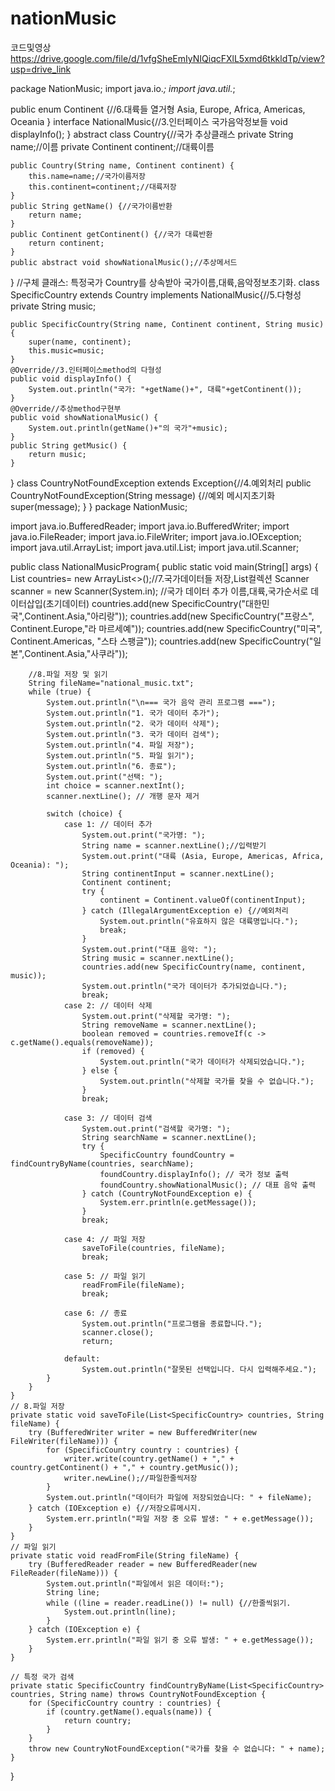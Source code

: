 # nationMusic
코드및영상
https://drive.google.com/file/d/1vfgSheEmIyNIQiqcFXlL5xmd6tkkldTp/view?usp=drive_link





package NationMusic;
import java.io.*;
import java.util.*;

public enum Continent {//6.대륙들 열거형
	Asia, Europe, Africa, Americas, Oceania
}
interface NationalMusic{//3.인터페이스 국가음악정보들
	void displayInfo();
}
abstract class Country{//국가 추상클래스
	private String name;//이름
	private Continent continent;//대륙이름
	
	public Country(String name, Continent continent) {
		this.name=name;//국가이름저장
		this.continent=continent;//대륙저장
	}
	public String getName() {//국가이름반환
		return name;
	}
	public Continent getContinent() {//국가 대륙반환
		return continent;
	}
	public abstract void showNationalMusic();//추상메서드
}
 //구체 클래스: 특정국가 Country를 상속받아 국가이름,대륙,음악정보초기화.
class SpecificCountry extends Country implements NationalMusic{//5.다형성
	private String music;
	
	public SpecificCountry(String name, Continent continent, String music) {
		super(name, continent);
		this.music=music;	
	}
	@Override//3.인터페이스method의 다형성 
	public void displayInfo() {
		System.out.println("국가: "+getName()+", 대륙"+getContinent());
	}
	@Override//추상method구현부
	public void showNationalMusic() {
		System.out.println(getName()+"의 국가"+music);
	}
	public String getMusic() {
		return music;
	}
}
class CountryNotFoundException extends Exception{//4.예외처리
	public CountryNotFoundException(String message) {//예외 메시지초기화
		super(message);
	}
}
package NationMusic;

import java.io.BufferedReader;
import java.io.BufferedWriter;
import java.io.FileReader;
import java.io.FileWriter;
import java.io.IOException;
import java.util.ArrayList;
import java.util.List;
import java.util.Scanner;


public class NationalMusicProgram{
	public static void main(String[] args) {
		List<SpecificCountry> countries= new ArrayList<>();//7.국가데이터들 저장,List컬렉션
		Scanner scanner = new Scanner(System.in);
		//국가 데이터 추가 이름,대륙,국가순서로 데이터삽입(초기데이터)
		countries.add(new SpecificCountry("대한민국",Continent.Asia,"아리랑"));
		countries.add(new SpecificCountry("프랑스", Continent.Europe,"라 마르세예"));
		countries.add(new SpecificCountry("미국", Continent.Americas, "스타 스팽글"));
		countries.add(new SpecificCountry("일본",Continent.Asia,"사쿠라"));
		
		//8.파일 저장 및 읽기
		String fileName="national_music.txt";
		while (true) {
            System.out.println("\n=== 국가 음악 관리 프로그램 ===");
            System.out.println("1. 국가 데이터 추가");
            System.out.println("2. 국가 데이터 삭제");
            System.out.println("3. 국가 데이터 검색");
            System.out.println("4. 파일 저장");
            System.out.println("5. 파일 읽기");
            System.out.println("6. 종료");
            System.out.print("선택: ");
            int choice = scanner.nextInt();
            scanner.nextLine(); // 개행 문자 제거

            switch (choice) {
                case 1: // 데이터 추가
                    System.out.print("국가명: ");
                    String name = scanner.nextLine();//입력받기
                    System.out.print("대륙 (Asia, Europe, Americas, Africa, Oceania): ");
                    String continentInput = scanner.nextLine();
                    Continent continent;
                    try {
                        continent = Continent.valueOf(continentInput);
                    } catch (IllegalArgumentException e) {//예외처리
                        System.out.println("유효하지 않은 대륙명입니다.");
                        break;
                    }
                    System.out.print("대표 음악: ");
                    String music = scanner.nextLine();
                    countries.add(new SpecificCountry(name, continent, music));
                    System.out.println("국가 데이터가 추가되었습니다.");
                    break;
                case 2: // 데이터 삭제
                    System.out.print("삭제할 국가명: ");
                    String removeName = scanner.nextLine();
                    boolean removed = countries.removeIf(c -> c.getName().equals(removeName));
                    if (removed) {
                        System.out.println("국가 데이터가 삭제되었습니다.");
                    } else {
                        System.out.println("삭제할 국가를 찾을 수 없습니다.");
                    }
                    break;

                case 3: // 데이터 검색
                    System.out.print("검색할 국가명: ");
                    String searchName = scanner.nextLine();
                    try {
                        SpecificCountry foundCountry = findCountryByName(countries, searchName);
                        foundCountry.displayInfo(); // 국가 정보 출력
                        foundCountry.showNationalMusic(); // 대표 음악 출력
                    } catch (CountryNotFoundException e) {
                        System.err.println(e.getMessage());
                    }
                    break;

                case 4: // 파일 저장
                    saveToFile(countries, fileName);
                    break;

                case 5: // 파일 읽기
                    readFromFile(fileName);
                    break;

                case 6: // 종료
                    System.out.println("프로그램을 종료합니다.");
                    scanner.close();
                    return;

                default:
                    System.out.println("잘못된 선택입니다. 다시 입력해주세요.");
            }
        }	
	}
	// 8.파일 저장
    private static void saveToFile(List<SpecificCountry> countries, String fileName) {
        try (BufferedWriter writer = new BufferedWriter(new FileWriter(fileName))) {
            for (SpecificCountry country : countries) {
                writer.write(country.getName() + "," + country.getContinent() + "," + country.getMusic());
                writer.newLine();//파일한줄씩저장
            }
            System.out.println("데이터가 파일에 저장되었습니다: " + fileName);
        } catch (IOException e) {//저장오류메시지.
            System.err.println("파일 저장 중 오류 발생: " + e.getMessage());
        }
    }
	// 파일 읽기
    private static void readFromFile(String fileName) {
        try (BufferedReader reader = new BufferedReader(new FileReader(fileName))) {
            System.out.println("파일에서 읽은 데이터:");
            String line;
            while ((line = reader.readLine()) != null) {//한줄씩읽기.
                System.out.println(line);
            }
        } catch (IOException e) {
            System.err.println("파일 읽기 중 오류 발생: " + e.getMessage());
        }
    }

    // 특정 국가 검색
    private static SpecificCountry findCountryByName(List<SpecificCountry> countries, String name) throws CountryNotFoundException {
        for (SpecificCountry country : countries) {
            if (country.getName().equals(name)) {
                return country;
            }
        }
        throw new CountryNotFoundException("국가를 찾을 수 없습니다: " + name);
    }
}
